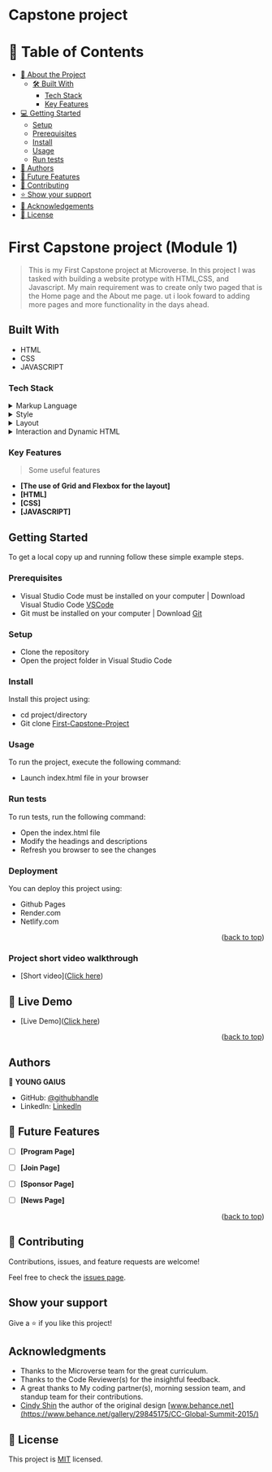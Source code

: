 # Capstone project


# 📗 Table of Contents

- [📖 About the Project](#about-project)
  - [🛠 Built With](#built-with)
    - [Tech Stack](#tech-stack)
    - [Key Features](#key-features)
- [💻 Getting Started](#getting-started)
  - [Setup](#setup)
  - [Prerequisites](#prerequisites)
  - [Install](#install)
  - [Usage](#usage)
  - [Run tests](#run-tests)
- [👥 Authors](#authors)
- [🔭 Future Features](#future-features)
- [🤝 Contributing](#contributing)
- [⭐️ Show your support](#support)
- [🙏 Acknowledgements](#acknowledgements)
- [📝 License](#license)



# First Capstone project (Module 1)

> This is my First Capstone project at Microverse. In this project I was tasked with building a website protype with HTML,CSS, and Javascript. My main requirement was to create only two paged that is the Home page and the About me page. ut i look foward to adding more pages and more functionality in the days ahead.


## Built With

- HTML
- CSS
- JAVASCRIPT

### Tech Stack <a name="tech-stack"></a>

> 

<details>
  <summary>Markup Language</summary>
  <ul>
    <li><a href="https://developer.mozilla.org/en-US/docs/Web/HTML">HTML</a></li>
  </ul>
</details>

<details>
<summary>Style</summary>
  <ul>
    <li><a href="https://developer.mozilla.org/en-US/docs/Web/CSS">CSS</a></li>
  </ul>
</details>

<details>
<summary>Layout</summary>
  <ul>
    <li><a href="https://developer.mozilla.org/en-US/docs/Learn/CSS/CSS_layout/Grids">Grid</a></li>
    <li><a href="https://developer.mozilla.org/en-US/docs/Learn/CSS/CSS_layout/Flexbox">Flexbox</a></li>
  </ul>
</details>

<details>
<summary>Interaction and Dynamic HTML</summary>
  <ul>
    <li><a href="https://developer.mozilla.org/en-US/docs/Learn/JavaScript">Javascript</a></li>
  </ul>
</details>

### Key Features <a name="key-features"></a>

> Some useful features

- **[The use of Grid and Flexbox for the layout]**
- **[HTML]**
- **[CSS]**
- **[JAVASCRIPT]**


<!-- LIVE DEMO -->

## Getting Started

To get a local copy up and running follow these simple example steps.

### Prerequisites
- Visual Studio Code must be installed on your computer | Download Visual Studio Code [VSCode](https://code.visualstudio.com/)
- Git must be installed on your computer | Download [Git](https://git-scm.com/downloads)

### Setup
- Clone the repository
- Open the project folder in Visual Studio Code

### Install

Install this project using:

- cd project/directory
- Git clone [First-Capstone-Project](https://github.com/Young-Gaius/First-Capstone-Project.git)

### Usage

To run the project, execute the following command:

- Launch index.html file in your browser


### Run tests

To run tests, run the following command:

- Open the index.html file
- Modify the headings and descriptions
- Refresh you browser to see the changes

### Deployment

You can deploy this project using:

- Github Pages
- Render.com
- Netlify.com

<p align="right">(<a href="#readme-top">back to top</a>)</p>

### Project short video walkthrough

- [Short video]([Click here](https://www.loom.com/share/1a469c767bc94a9a9b43a265b27fbbf7?sid=6cec53f3-2335-4276-a0f3-672af36261f0))
  

<!-- LIVE DEMO -->

## 🚀 Live Demo <a name="live-demo"></a>

- [Live Demo]([Click here](https://young-gaius.github.io/First-Capstone-Project/))

<p align="right">(<a href="#readme-top">back to top</a>)</p>


## Authors


👤 **YOUNG GAIUS**

- GitHub: [@githubhandle](https://github.com/Young-Gaius)
- LinkedIn: [LinkedIn](www.linkedin.com/in/young-gaius-205624268)


<!-- FUTURE FEATURES -->

## 🔭 Future Features <a name="future-features"></a>

- [ ] **[Program Page]**
- [ ] **[Join Page]**
- [ ] **[Sponsor Page]**
- [ ] **[News Page]**


<p align="right">(<a href="#readme-top">back to top</a>)</p>



## 🤝 Contributing

Contributions, issues, and feature requests are welcome!

Feel free to check the [issues page](https://github.com/Young-Gaius/First-Capstone-Project/issues).

## Show your support

Give a ⭐️ if you like this project!

## Acknowledgments

- Thanks to the Microverse team for the great curriculum.
- Thanks to the Code Reviewer(s) for the insightful feedback.
- A great thanks to My coding partner(s), morning session team, and standup team for their contributions.
- [Cindy Shin](https://www.behance.net/adagio07) the author of the original design [www.behance.net](https://www.behance.net/gallery/29845175/CC-Global-Summit-2015/)

## 📝 License

This project is [MIT](./LICENSE) licensed. 